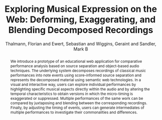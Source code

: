 --- 
title: "Exploring Musical Expression on the Web: Deforming, Exaggerating, and Blending Decomposed Recordings" 
abstract: "We introduce a prototype of an educational web application for comparative performance analysis based on source separation and object-based audio techniques. The underlying system decomposes recordings of classical music performances into note events using score-informed source separation and represents the decomposed material using semantic web technologies. In a visual and interactive way, users can explore individual performances by highlighting specific musical aspects directly within the audio and by altering the temporal characteristics to obtain versions in which the micro-timing is exaggerated or suppressed. Multiple performances of the same work can be compared by juxtaposing and blending between the corresponding recordings. Finally, by adjusting the timing of events, users can generate intermediates of multiple performances to investigate their commonalities and differences." 
address: "London" 
author: "Thalmann, Florian and Ewert, Sebastian and Wiggins, Geraint and Sandler, Mark B"
webAuthor: "Florian Thalmann, Sebastian Ewert, Geraint Wiggins, Mark B Sandler" 
booktitle: "Proceedings of the International Web Audio Conference" 
editor: "Thalmann, Florian and Ewert, Sebastian" 
month: "Proceedings of the International Web Audio Conference"
pages: "" 
publisher: "Queen Mary University of London" 
series: "WAC '17"
type: "Poster"  
year: "2017" 
id: "2017_EA_62" 
tags: year2017
media: none 
pdflink: /_data/papers/pdf/2017/2017_62.pdf
ISSN: 2663-5844
---